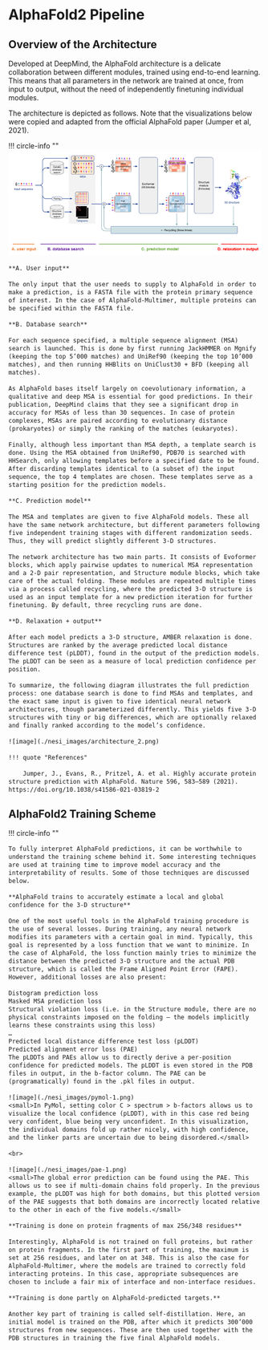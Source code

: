 # AlphaFold2 Pipeline

## **Overview of the Architecture**

Developed at DeepMind, the AlphaFold architecture is a delicate collaboration between different modules, trained using end-to-end learning. This means that all parameters in the network are trained at once, from input to output, without the need of independently finetuning individual modules.

The architecture is depicted as follows. Note that the visualizations below were copied and adapted from the official AlphaFold paper (Jumper et al, 2021).



!!! circle-info ""
    ![image](./nesi_images/architecture.png)

    **A. User input**
    
    The only input that the user needs to supply to AlphaFold in order to make a prediction, is a FASTA file with the protein primary sequence of interest. In the case of AlphaFold-Multimer, multiple proteins can be specified within the FASTA file.
    
    **B. Database search**
    
    For each sequence specified, a multiple sequence alignment (MSA) search is launched. This is done by first running JackHMMER on Mgnify (keeping the top 5’000 matches) and UniRef90 (keeping the top 10’000 matches), and then running HHBlits on UniClust30 + BFD (keeping all matches). 
    
    As AlphaFold bases itself largely on coevolutionary information, a qualitative and deep MSA is essential for good predictions. In their publication, DeepMind claims that they see a significant drop in accuracy for MSAs of less than 30 sequences. In case of protein complexes, MSAs are paired according to evolutionary distance (prokaryotes) or simply the ranking of the matches (eukaryotes).
    
    Finally, although less important than MSA depth, a template search is done. Using the MSA obtained from UniRef90, PDB70 is searched with HHSearch, only allowing templates before a specified date to be found. After discarding templates identical to (a subset of) the input sequence, the top 4 templates are chosen. These templates serve as a starting position for the prediction models.
    
    **C. Prediction model**
    
    The MSA and templates are given to five AlphaFold models. These all have the same network architecture, but different parameters following five independent training stages with different randomization seeds. Thus, they will predict slightly different 3-D structures. 
    
    The network architecture has two main parts. It consists of Evoformer blocks, which apply pairwise updates to numerical MSA representation and a 2-D pair representation, and Structure module blocks, which take care of the actual folding. These modules are repeated multiple times via a process called recycling, where the predicted 3-D structure is used as an input template for a new prediction iteration for further finetuning. By default, three recycling runs are done.
    
    **D. Relaxation + output**
    
    After each model predicts a 3-D structure, AMBER relaxation is done. Structures are ranked by the average predicted local distance difference test (pLDDT), found in the output of the prediction models. The pLDDT can be seen as a measure of local prediction confidence per position.
    
    To summarize, the following diagram illustrates the full prediction process: one database search is done to find MSAs and templates, and the exact same input is given to five identical neural network architectures, though parameterized differently. This yields five 3-D structures with tiny or big differences, which are optionally relaxed and finally ranked according to the model’s confidence.

    ![image](./nesi_images/architecture_2.png)

    !!! quote "References"
    
        Jumper, J., Evans, R., Pritzel, A. et al. Highly accurate protein structure prediction with AlphaFold. Nature 596, 583–589 (2021). https://doi.org/10.1038/s41586-021-03819-2

## **AlphaFold2 Training Scheme**

!!! circle-info ""

    To fully interpret AlphaFold predictions, it can be worthwhile to understand the training scheme behind it. Some interesting techniques are used at training time to improve model accuracy and the interpretability of results. Some of those techniques are discussed below.
    
    **AlphaFold trains to accurately estimate a local and global confidence for the 3-D structure**
    
    One of the most useful tools in the AlphaFold training procedure is the use of several losses. During training, any neural network modifies its parameters with a certain goal in mind. Typically, this goal is represented by a loss function that we want to minimize. In the case of AlphaFold, the loss function mainly tries to minimize the distance between the predicted 3-D structure and the actual PDB structure, which is called the Frame Aligned Point Error (FAPE). However, additional losses are also present:
    
    Distogram prediction loss
    Masked MSA prediction loss
    Structural violation loss (i.e. in the Structure module, there are no physical constraints imposed on the folding – the models implicitly learns these constraints using this loss)
    …
    Predicted local distance difference test loss (pLDDT)
    Predicted alignment error loss (PAE)
    The pLDDTs and PAEs allow us to directly derive a per-position confidence for predicted models. The pLDDT is even stored in the PDB files in output, in the b-factor column. The PAE can be (programatically) found in the .pkl files in output.
    
    ![image](./nesi_images/pymol-1.png)
    <small>In PyMol, setting color C > spectrum > b-factors allows us to visualize the local confidence (pLDDT), with in this case red being very confident, blue being very unconfident. In this visualization, the individual domains fold up rather nicely, with high confidence, and the linker parts are uncertain due to being disordered.</small>

    <br>

    ![image](./nesi_images/pae-1.png)
    <small>The global error prediction can be found using the PAE. This allows us to see if multi-domain chains fold properly. In the previous example, the pLDDT was high for both domains, but this plotted version of the PAE suggests that both domains are incorrectly located relative to the other in each of the five models.</small>

    **Training is done on protein fragments of max 256/348 residues**

    Interestingly, AlphaFold is not trained on full proteins, but rather on protein fragments. In the first part of training, the maximum is set at 256 residues, and later on at 348. This is also the case for AlphaFold-Multimer, where the models are trained to correctly fold interacting proteins. In this case, appropriate subsequences are chosen to include a fair mix of interface and non-interface residues.
    
    **Training is done partly on AlphaFold-predicted targets.**

    Another key part of training is called self-distillation. Here, an initial model is trained on the PDB, after which it predicts 300’000 structures from new sequences. These are then used together with the PDB structures in training the five final AlphaFold models. 

